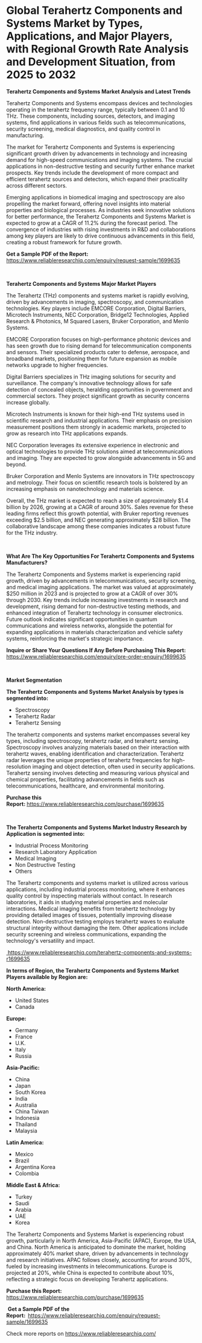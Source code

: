 <p><h1>Global Terahertz Components and Systems Market by Types, Applications, and Major Players, with Regional Growth Rate Analysis and Development Situation, from 2025 to 2032</h1></p><p><strong>Terahertz Components and Systems Market Analysis and Latest Trends</strong></p>
<p><p>Terahertz Components and Systems encompass devices and technologies operating in the terahertz frequency range, typically between 0.1 and 10 THz. These components, including sources, detectors, and imaging systems, find applications in various fields such as telecommunications, security screening, medical diagnostics, and quality control in manufacturing. </p><p>The market for Terahertz Components and Systems is experiencing significant growth driven by advancements in technology and increasing demand for high-speed communications and imaging systems. The crucial applications in non-destructive testing and security further enhance market prospects. Key trends include the development of more compact and efficient terahertz sources and detectors, which expand their practicality across different sectors. </p><p>Emerging applications in biomedical imaging and spectroscopy are also propelling the market forward, offering novel insights into material properties and biological processes. As industries seek innovative solutions for better performance, the Terahertz Components and Systems Market is expected to grow at a CAGR of 11.2% during the forecast period. The convergence of industries with rising investments in R&D and collaborations among key players are likely to drive continuous advancements in this field, creating a robust framework for future growth.</p></p>
<p><strong>Get a Sample PDF of the Report:&nbsp;</strong> <a href="https://www.reliableresearchiq.com/enquiry/request-sample/1699635?utm_campaign=3349&utm_medium=2&utm_source=Github&utm_content=ia&utm_term=09032025&utm_id=terahertz-components-and-systems">https://www.reliableresearchiq.com/enquiry/request-sample/1699635</a></p>
<p>&nbsp;</p>
<p><strong>Terahertz Components and Systems Major Market Players</strong></p>
<p><p>The Terahertz (THz) components and systems market is rapidly evolving, driven by advancements in imaging, spectroscopy, and communication technologies. Key players include EMCORE Corporation, Digital Barriers, Microtech Instruments, NEC Corporation, Bridge12 Technologies, Applied Research & Photonics, M Squared Lasers, Bruker Corporation, and Menlo Systems.</p><p>EMCORE Corporation focuses on high-performance photonic devices and has seen growth due to rising demand for telecommunication components and sensors. Their specialized products cater to defense, aerospace, and broadband markets, positioning them for future expansion as mobile networks upgrade to higher frequencies.</p><p>Digital Barriers specializes in THz imaging solutions for security and surveillance. The company's innovative technology allows for safe detection of concealed objects, heralding opportunities in government and commercial sectors. They project significant growth as security concerns increase globally.</p><p>Microtech Instruments is known for their high-end THz systems used in scientific research and industrial applications. Their emphasis on precision measurement positions them strongly in academic markets, projected to grow as research into THz applications expands.</p><p>NEC Corporation leverages its extensive experience in electronic and optical technologies to provide THz solutions aimed at telecommunications and imaging. They are expected to grow alongside advancements in 5G and beyond.</p><p>Bruker Corporation and Menlo Systems are innovators in THz spectroscopy and metrology. Their focus on scientific research tools is bolstered by an increasing emphasis on nanotechnology and materials science.</p><p>Overall, the THz market is expected to reach a size of approximately $1.4 billion by 2026, growing at a CAGR of around 30%. Sales revenue for these leading firms reflect this growth potential, with Bruker reporting revenues exceeding $2.5 billion, and NEC generating approximately $28 billion. The collaborative landscape among these companies indicates a robust future for the THz industry.</p></p>
<p>&nbsp;</p>
<p><strong>What Are The Key Opportunities For Terahertz Components and Systems Manufacturers?</strong></p>
<p><p>The Terahertz Components and Systems market is experiencing rapid growth, driven by advancements in telecommunications, security screening, and medical imaging applications. The market was valued at approximately $250 million in 2023 and is projected to grow at a CAGR of over 30% through 2030. Key trends include increasing investments in research and development, rising demand for non-destructive testing methods, and enhanced integration of Terahertz technology in consumer electronics. Future outlook indicates significant opportunities in quantum communications and wireless networks, alongside the potential for expanding applications in materials characterization and vehicle safety systems, reinforcing the market's strategic importance.</p></p>
<p><strong>Inquire or Share Your Questions If Any Before Purchasing This Report:</strong> <a href="https://www.reliableresearchiq.com/enquiry/pre-order-enquiry/1699635?utm_campaign=3349&utm_medium=2&utm_source=Github&utm_content=ia&utm_term=09032025&utm_id=terahertz-components-and-systems">https://www.reliableresearchiq.com/enquiry/pre-order-enquiry/1699635</a></p>
<p>&nbsp;</p>
<p><strong>Market Segmentation</strong></p>
<p><strong>The Terahertz Components and Systems Market Analysis by types is segmented into:</strong></p>
<p><ul><li>Spectroscopy</li><li>Terahertz Radar</li><li>Terahertz Sensing</li></ul></p>
<p><p>The terahertz components and systems market encompasses several key types, including spectroscopy, terahertz radar, and terahertz sensing. Spectroscopy involves analyzing materials based on their interaction with terahertz waves, enabling identification and characterization. Terahertz radar leverages the unique properties of terahertz frequencies for high-resolution imaging and object detection, often used in security applications. Terahertz sensing involves detecting and measuring various physical and chemical properties, facilitating advancements in fields such as telecommunications, healthcare, and environmental monitoring.</p></p>
<p><strong>Purchase this Report:&nbsp;</strong><a href="https://www.reliableresearchiq.com/purchase/1699635?utm_campaign=3349&utm_medium=2&utm_source=Github&utm_content=ia&utm_term=09032025&utm_id=terahertz-components-and-systems">https://www.reliableresearchiq.com/purchase/1699635</a></p>
<p>&nbsp;</p>
<p><strong>The Terahertz Components and Systems Market Industry Research by Application is segmented into:</strong></p>
<p><ul><li>Industrial Process Monitoring</li><li>Research Laboratory Application</li><li>Medical Imaging</li><li>Non Destructive Testing</li><li>Others</li></ul></p>
<p><p>The Terahertz components and systems market is utilized across various applications, including industrial process monitoring, where it enhances quality control by inspecting materials without contact. In research laboratories, it aids in studying material properties and molecular interactions. Medical imaging benefits from terahertz technology by providing detailed images of tissues, potentially improving disease detection. Non-destructive testing employs terahertz waves to evaluate structural integrity without damaging the item. Other applications include security screening and wireless communications, expanding the technology's versatility and impact.</p></p>
<p><a href="https://www.reliableresearchiq.com/terahertz-components-and-systems-r1699635?utm_campaign=3349&utm_medium=2&utm_source=Github&utm_content=ia&utm_term=09032025&utm_id=terahertz-components-and-systems">&nbsp;https://www.reliableresearchiq.com/terahertz-components-and-systems-r1699635</a></p>
<p><strong>In terms of Region, the Terahertz Components and Systems Market Players available by Region are:</strong></p>
<p>
    <p> <strong> North America: </strong>
        <ul>
            <li>United States</li>
            <li>Canada</li>
        </ul>
        </p> 
    <p> <strong> Europe: </strong>
        <ul>
            <li>Germany</li>
            <li>France</li>
            <li>U.K.</li>
            <li>Italy</li>
            <li>Russia</li>
        </ul>
        </p> 
    <p> <strong> Asia-Pacific: </strong>
        <ul>
            <li>China</li>
            <li>Japan</li>
            <li>South Korea</li>
            <li>India</li>
            <li>Australia</li>
            <li>China Taiwan</li>
            <li>Indonesia</li>
            <li>Thailand</li>
            <li>Malaysia</li>
        </ul>
        </p> 
    <p> <strong> Latin America: </strong>
        <ul>
            <li>Mexico</li>
            <li>Brazil</li>
            <li>Argentina Korea</li>
            <li>Colombia</li>
        </ul>
        </p> 
    <p> <strong> Middle East & Africa: </strong>
        <ul>
            <li>Turkey</li>
            <li>Saudi</li>
            <li>Arabia</li>
            <li>UAE</li>
            <li>Korea</li>
        </ul>
    </p>
    </p>
<p><p>The Terahertz Components and Systems Market is experiencing robust growth, particularly in North America, Asia-Pacific (APAC), Europe, the USA, and China. North America is anticipated to dominate the market, holding approximately 40% market share, driven by advancements in technology and research initiatives. APAC follows closely, accounting for around 30%, fueled by increasing investments in telecommunications. Europe is projected at 20%, while China is expected to contribute about 10%, reflecting a strategic focus on developing Terahertz applications.</p></p>
<p><strong>Purchase this Report: </strong><a href="https://www.reliableresearchiq.com/purchase/1699635?utm_campaign=3349&utm_medium=2&utm_source=Github&utm_content=ia&utm_term=09032025&utm_id=terahertz-components-and-systems">https://www.reliableresearchiq.com/purchase/1699635</a></p>
<p>&nbsp;<strong>Get a Sample PDF of the Report:&nbsp;&nbsp;</strong><a href="https://www.reliableresearchiq.com/enquiry/request-sample/1699635?utm_campaign=3349&utm_medium=2&utm_source=Github&utm_content=ia&utm_term=09032025&utm_id=terahertz-components-and-systems">https://www.reliableresearchiq.com/enquiry/request-sample/1699635</a></p>
<p><strong></strong></p>
<p>Check more reports on <a href="https://www.reliableresearchiq.com/?utm_campaign=3349&utm_medium=2&utm_source=Github&utm_content=ia&utm_term=09032025&utm_id=terahertz-components-and-systems">https://www.reliableresearchiq.com/</a></p>
